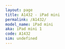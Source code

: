 ```yaml
---
layout: page
title: A1432 - iPad mini
permalink: /A1432/
model_name: iPad mini
aka: iPad mini 1
code: A1432
sim: undefined
---
```

